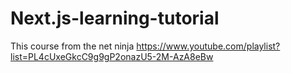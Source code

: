 # Next.js-learning-tutorial
This course from the net ninja https://www.youtube.com/playlist?list=PL4cUxeGkcC9g9gP2onazU5-2M-AzA8eBw
